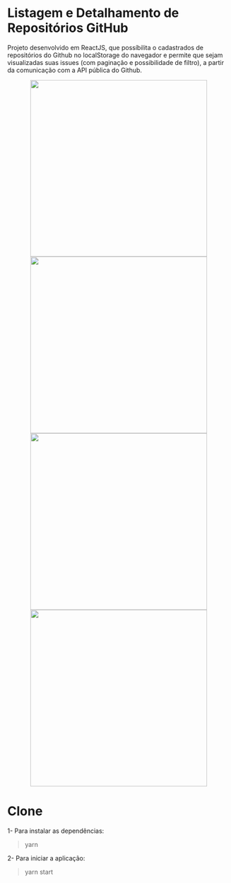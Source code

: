 # Listagem e Detalhamento de Repositórios GitHub

Projeto desenvolvido em ReactJS, que possíbilita o cadastrados de 
repositórios do Github no localStorage do navegador e permite que sejam 
visualizadas suas issues (com paginação e possibilidade de filtro), a 
partir da comunicação com a API pública do Github.

<p align="center">
  <img src="https://user-images.githubusercontent.com/22889383/64165515-2c1dfb00-ce3d-11e9-8d44-5defa44e6985.PNG" width="400">
  <img src="https://user-images.githubusercontent.com/22889383/64165517-2c1dfb00-ce3d-11e9-9494-b26f140fc337.PNG" width="400">
   <img src="https://user-images.githubusercontent.com/22889383/64165518-2c1dfb00-ce3d-11e9-86f5-3de6de22b79c.PNG" width="400">
   <img src="https://user-images.githubusercontent.com/22889383/64165520-2c1dfb00-ce3d-11e9-9b01-f1d0b36c7149.PNG" width="400">
</p>

# Clone

1- Para instalar as dependências:
> yarn

2- Para iniciar a aplicação:
> yarn start
